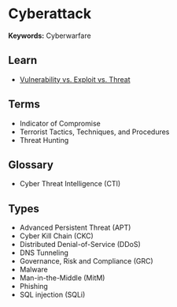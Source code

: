 # Cyberattack

<!--
https://youtube.com/playlist?list=PLc6zqGSJMvCQirRFTTcfodKaAbM1qgkNQ

https://cisecurity.org/controls/cis-controls-navigator/
-->

<!--
https://app.pluralsight.com/library/courses/cross-site-forgery-request-web-app/table-of-contents

https://app.pluralsight.com/paths/skill/governance-risk-and-compliance-grc

https://app.pluralsight.com/paths/skill/accessdata-forensic-toolkit-ftk

https://app.pluralsight.com/paths/skill/blue-team-tools
https://app.pluralsight.com/paths/skill/red-team-tools

https://app.pluralsight.com/library/courses/advanced-persistent-threats-big-picture/table-of-contents
https://app.pluralsight.com/paths/skills/malware-analysis
https://app.pluralsight.com/paths/skill/malware-prevention-detection-and-response
-->

<!--
Soft skills

Kali Linux
Network Mapper (Nmap)
Wireshark
Burp Suite Community Edition
-->

<!--
Spell-Jacking
<input type="text" spellcheck="false" />
-->

**Keywords:** Cyberwarfare

## Learn

- [Vulnerability vs. Exploit vs. Threat](https://snyk.io/learn/security-vulnerability-exploits-threats/)

<!--
Vulnerability is a weakness in any system
Exploit is exploration of an vulnerability
Threat (Hacker, Flood)
-->

## Terms

- Indicator of Compromise
- Terrorist Tactics, Techniques, and Procedures
- Threat Hunting

## Glossary

- Cyber Threat Intelligence (CTI)

## Types

- Advanced Persistent Threat (APT)
- Cyber Kill Chain (CKC)
- Distributed Denial-of-Service (DDoS)
- DNS Tunneling
- Governance, Risk and Compliance (GRC)
- Malware
- Man-in-the-Middle (MitM)
- Phishing
- SQL injection (SQLi)

<!--
AccessData Forensic Toolkit (FTK)
-->

<!--
Spywares
Rootkit

Exploit:
  Backdoor
  Scripting
  Worms
  Trojan Horses
-->

<!--
Red Team Technical Activities:

- Application and Infrastructure Vulnerability Scans;
- Application, Infrastructure and Mobile Penetration Tests;
- Roll-out of campaigns involving Social Engineering;
- Implementation of SAST, DAST, Dependency Scanning and Container Scanning in CI / CD;
- Identity Theft in the Wireless network;
- Malware Analysis;

Blue Team Technical Activities:

- SIEM Implementation and Configuration of Dashboards, Alerts and Metrics;
- WAF Rules Control and Monitoring;
- Implementation and solution configuration of IDS / IPS, Antivirus, DLP and FIM;
- Cloud environment auditing using Inspector, GuardDuty, Cloudtrail, CloudWatch, SecurityHub, etc;
- Systems Hardening;
- Management of Cryptographic Keys and their rotations;
- Identity and Access Management;

GRC Technical Activities:

- Recurring Internal Audit using PDCA;
- Gap Analysis and Risk Assessment;
- Development of Policies and Procedures suitable for the company;
- Third Party Audit;
- Adaptation of processes according to frameworks of the NIST/ISO27000 family;
- Mapping and adequacy of Data Privacy architecture in accordance with LGPD / GDPR (legal support assistance needed);

Management Activities:

- Kick-off meetings and project alignment with the main areas of the company;
- Elaboration of weekly reports regarding the progress of projects for Managers;
- Planning tasks using prioritization and a sense of urgency for distribution among the team through SCRUM methodology and planning (pre) and retrospective (post) meetings;
- Personal and technical management (including 1:1s) of a team of 8 people;
- Support in creating and maintaining ORKs in the Security area for the company;
-->
